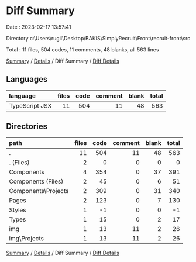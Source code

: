 # Diff Summary

Date : 2023-02-17 13:57:41

Directory c:\\Users\\rugil\\Desktop\\BAKIS\\SimplyRecruit\\Front\\recruit-front\\src

Total : 11 files,  504 codes, 11 comments, 48 blanks, all 563 lines

[Summary](results.md) / [Details](details.md) / Diff Summary / [Diff Details](diff-details.md)

## Languages
| language | files | code | comment | blank | total |
| :--- | ---: | ---: | ---: | ---: | ---: |
| TypeScript JSX | 11 | 504 | 11 | 48 | 563 |

## Directories
| path | files | code | comment | blank | total |
| :--- | ---: | ---: | ---: | ---: | ---: |
| . | 11 | 504 | 11 | 48 | 563 |
| . (Files) | 2 | 0 | 0 | 0 | 0 |
| Components | 4 | 354 | 0 | 37 | 391 |
| Components (Files) | 2 | 45 | 0 | 6 | 51 |
| Components\\Projects | 2 | 309 | 0 | 31 | 340 |
| Pages | 2 | 123 | 0 | 7 | 130 |
| Styles | 1 | -1 | 0 | 0 | -1 |
| Types | 1 | 15 | 0 | 2 | 17 |
| img | 1 | 13 | 11 | 2 | 26 |
| img\\Projects | 1 | 13 | 11 | 2 | 26 |

[Summary](results.md) / [Details](details.md) / Diff Summary / [Diff Details](diff-details.md)